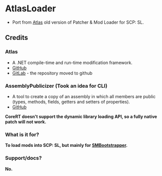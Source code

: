 # AtlasLoader
- Port from [Atlas](https://gitlab.com/AsheHat/atlas) old version of Patcher & Mod Loader for SCP: SL.

## Credits

### Atlas
- A .NET compile-time and run-time modification framework.
- [GitHub](https://github.com/AsheHat/Atlas)
- [GitLab](https://gitlab.com/AsheHat/atlas) - the repository moved to github

### AssemblyPublicizer (Took an idea for CLI)
- A tool to create a copy of an assembly in which all members are public (types, methods, fields, getters and setters of properties).
- [GitHub](https://github.com/CabbageCrow/AssemblyPublicizer)

**CoreRT doesn't support the dynamic library loading API, so a fully native patch will not work.**

### What is it for?
**To load mods into SCP: SL, but mainly for [SMBootstrapper](https://github.com/iRebbok/SMBootstrapper).**

### Support/docs?
**No.**
